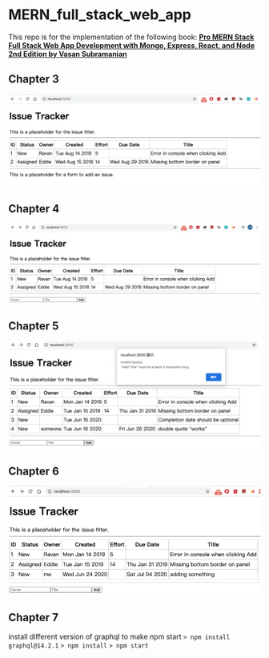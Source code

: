 # MERN_full_stack_web_app

This repo is for the implementation of the following book:
[**Pro MERN Stack Full Stack Web App Development with Mongo, Express, React, and Node 2nd Edition by Vasan Subramanian**](https://www.apress.com/gp/book/9781484243909)

## Chapter 3
![snapshot of chp3](./snapshot/chp3_snapshot.png)

## Chapter 4
![snapshot of chp4](./snapshot/chp4_snapshot.png)

## Chapter 5
![snapshot of chp5](./snapshot/chp5_snapshot.png)

## Chapter 6
![snapshot of chp6](./snapshot/chp6_snapshot.png)

## Chapter 7
install different version of graphql to make npm start
`> npm install graphql@14.2.1`
`> npm install`
`> npm start`